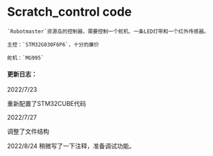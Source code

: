 # Scratch_control code

	`Robotmaster`资源岛的控制器，需要控制一个舵机、一条LED灯带和一个红外传感器。
	
	主控：`STM32G030F6P6`，十分的廉价
	
	舵机：`MG995`

#### 更新日志：

2022/7/23

重新配置了STM32CUBE代码

2022/7/27

调整了文件结构

2022/8/24
稍微写了一下注释，准备调试功能。
